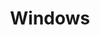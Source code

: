 ---
title: "Windows"
layout: collection
permalink: /windows/
collection: windows
entries_layout: grid
classes: wide
---